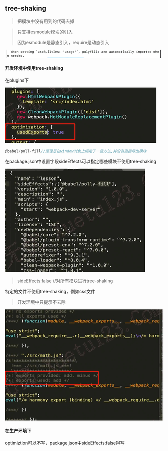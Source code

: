 ## tree-shaking

> 把模块中没有用到的代码去掉

> 只支持esmodule模块的引入
>
> 因为esmodule是静态引入，require是动态引入

![image-20211115134647622](media/image-20211115134647622.png) 

#### 开发环境中使用tree-shaking

在plugins下

![image-20211115135200745](media/image-20211115135200745.png) 

```js
@babel/poll-fill//原理是在window对象上绑定了一些方法,并没有直接导出模块
```

在package.json中设置字段sideEffects可以指定哪些模块不使用tree-shaking

![image-20211115135506126](media/image-20211115135506126.png) 

> sideEffects:false  //对所有模块进行tree-shaking

特定的文件不使用tree-shaking，例如css文件

> 开发环境中只提示不去除

![image-20211115140204008](media/image-20211115140204008.png) 

#### 在生产环境下

optimiztion可以不写，package.json中sideEffects:false得写
